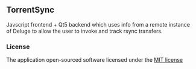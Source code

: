 ## TorrentSync

Javscript frontend + Qt5 backend which uses info from a remote instance of Deluge to allow the user to invoke and track rsync transfers.

### License

The application open-sourced software licensed under the [MIT license](http://opensource.org/licenses/MIT)
